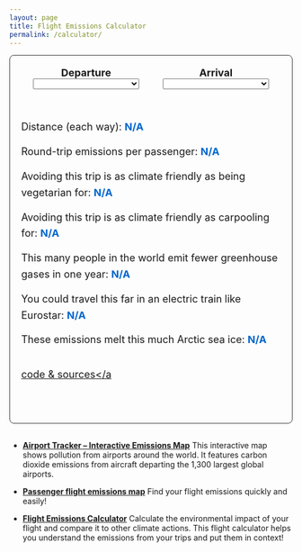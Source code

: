 ```yaml
---
layout: page
title: Flight Emissions Calculator
permalink: /calculator/
---
```


<link
  href="https://cdn.jsdelivr.net/npm/select2@4.0.13/dist/css/select2.min.css"
  rel="stylesheet"
/>
<script src="https://cdn.jsdelivr.net/npm/jquery@3.5.0/dist/jquery.min.js"></script>
<script src="https://cdn.jsdelivr.net/npm/select2@4.0.13/dist/js/select2.min.js"></script>

<script type="text/javascript">
  // TODO:
  // - Select round-trip or not
  // - Add more flights? (lower priority)
  // - Fix the flight emissions conversion factor
  // - Add sources
  // - Add example flights, most common routes
  // - Add percentage of carbon budget

  const MILES_PER_KM = 0.6213712;
  const POUNDS_PER_KG = 2.204623;
  const SQ_FT_PER_SQ_M = 10.76391;

  let data = null;
  let departure = null;
  let arrival = null;
  let ghgCdf = null;
  let initialized = false;

  let $departureSelect = null;
  let $arrivalSelect = null;

  function recompute() {
    if (departure === null || arrival === null) return;

    initialized = true;

    const earthRadius = 6378.137; // kilometers
    let dLat = ((arrival.lat - departure.lat) * Math.PI) / 180;
    let dLon = ((arrival.long - departure.long) * Math.PI) / 180;
    let a =
      Math.pow(Math.sin(dLat / 2), 2) +
      Math.pow(Math.sin(dLon / 2), 2) *
        Math.cos((departure.lat * Math.PI) / 180) *
        Math.cos((arrival.lat * Math.PI) / 180);
    let distance = 2 * earthRadius * Math.asin(Math.sqrt(a));

    $("#distance").text(
      (distance * MILES_PER_KM).toLocaleString(undefined, {
        maximumFractionDigits: 0,
      }) +
        " miles or " +
        distance.toLocaleString(undefined, { maximumFractionDigits: 0 }) +
        " km",
    );

    // 88g/km and 1.9x multplier is pretty consensus. Plus 8% for indirect flights and delays.
    const kgCo2PerKm = 0.088 * 1.9 * 1.08;
    let emissions = 2 * distance * kgCo2PerKm;
    $("#emissions").text(
      (emissions / 1000).toLocaleString(undefined, {
        maximumFractionDigits: 1,
      }) + " metric tons CO2 equivalent",
    );

    const vegReductionPerYear = 540.0; // kilograms
    let veg = emissions / vegReductionPerYear;
    $("#veg").text(
      veg.toLocaleString(undefined, { maximumFractionDigits: 1 }) + " years",
    );

    const carpoolReductionPerYear = 1017.0; // kilograms
    let carpool = emissions / carpoolReductionPerYear;
    $("#carpool").text(
      carpool.toLocaleString(undefined, { maximumFractionDigits: 1 }) +
        " years",
    );

    if (ghgCdf !== null) {
      let threshold = ghgCdf.find((e) => e[0] > emissions / 1000);
      let pop = threshold[1];
      if (pop < 1e9) {
        $("#pop").text(
          (pop / 1e6).toLocaleString(undefined, { maximumFractionDigits: 0 }) +
            " million",
        );
      } else {
        $("#pop").text(
          (pop / 1e9).toLocaleString(undefined, { maximumFractionDigits: 1 }) +
            " billion",
        );
      }
    }

    const iceFactor = 0.003; // 3 sq meters per ton of CO2
    let seaice = emissions * iceFactor;
    $("#seaice").text(
      (seaice * SQ_FT_PER_SQ_M).toLocaleString(undefined, {
        maximumFractionDigits: 1,
      }) +
        " square feet or " +
        seaice.toLocaleString(undefined, { maximumFractionDigits: 1 }) +
        " square meters",
    );

    const earthCircum = 40e3; // 40,000km
    const eurostarEmissions = 0.006; // kg per pkm (6 grams)
    let eurostarDist = emissions / eurostarEmissions;
    let timesAroundWorld = eurostarDist / earthCircum;
    $("#eurostar").text(
      timesAroundWorld.toLocaleString(undefined, { maximumFractionDigits: 1 }) +
        " times around the world",
    );
  }

  function setAirports(iata1, iata2) {
    let airport1 = data.find((e) => e.id === iata1);
    let airport2 = data.find((e) => e.id === iata2);
    $departureSelect
      .val(iata1)
      .trigger("change")
      .trigger({ type: "select2:select", params: { data: airport1 } });
    $arrivalSelect
      .val(iata2)
      .trigger("change")
      .trigger({ type: "select2:select", params: { data: airport2 } });
  }

  // Note: the name of this function is hardcoded into the JS file due to JSONP
  // Must use JSONP due to CORS and because Squarespace static assets get redirected
  // from flightfreeusa.org to squarespace.com, so we can't use for storing static assets.
  function jsonpCallback(d) {
    data = d;
    data.forEach((element) => {
      element.text = element.id + " - " + element.name;
    });

    $departureSelect = $("#departure");
    $arrivalSelect = $("#arrival");

    $departureSelect.select2({
      data: data,
      placeholder: "Departure Airport (e.g., SFO)",
    });

    $arrivalSelect.select2({
      data: data,
      placeholder: "Arrival Airport (e.g., JFK)",
    });

    $departureSelect.on("select2:select", function (e) {
      departure = e.params.data;
      recompute();
    });

    $arrivalSelect.on("select2:select", function (e) {
      arrival = e.params.data;
      recompute();
    });

    // Start with some defaults.
    setAirports("SFO", "JFK");
  }

  // Note: The name of this function is hardcoded in the JSONP
  function ghgCallback(d) {
    ghgCdf = d;
    // If we've already started computing, then refresh so that the GHG data shows up.
    if (initialized) recompute();
  }

  $(function () {
    $("#departure").select2({ placeholder: "Loading..." });
    $("#arrival").select2({ placeholder: "Loading..." });
    const url =
      "https://cdn.jsdelivr.net/gh/thenovices/flight-calculator/data/data-jsonp.js";
    $.getJSON(url + "?callback=?");
    const ghgUrl =
      "https://cdn.jsdelivr.net/gh/thenovices/flight-calculator/data/emissions-cdf-jsonp.js";
    $.getJSON(ghgUrl + "?callback=?");
  });
</script>

<style>
  #calculator {
    border: 1px solid #333;
    padding: 20px;
    font-size: 18px;
    display: flex;
    flex-direction: column;
    border-radius: 8px;
    background: rgba(255, 255, 255, 0.05);
    margin-bottom: 30px;
  }

  #airports {
    text-align: center;
    width: 100%;
    display: flex;
    margin-bottom: 20px;
  }

  #airports > * {
    width: 50%;
    padding: 0 10px;
  }

  @media (max-width: 600px) {
    #airports {
      flex-direction: column;
    }

    #airports > * {
      width: 100%;
      margin-top: 10px;
      padding: 0;
    }
  }

  #calculator ul {
    list-style: none;
    padding-left: 0;
  }

  #calculator li {
    margin-top: 15px;
    line-height: 1.6;
  }

  #calculator li span {
    font-weight: bold;
    color: #0066cc;
  }

  a.sources {
    align-self: flex-end;
    margin-top: 20px;
  }
</style>

<div id="calculator">
  <div id="airports">
    <div>
      <div><strong>Departure</strong></div>
      <select
        id="departure"
        class="airport-select"
        name="departure"
        style="width: 90%"
      >
        <option></option>
      </select>
    </div>
    <div>
      <div><strong>Arrival</strong></div>
      <select
        id="arrival"
        class="airport-select"
        name="arrival"
        style="width: 90%"
      >
        <option></option>
      </select>
    </div>
  </div>

  <ul>
    <li>Distance (each way): <span id="distance">N/A</span></li>
    <li>Round-trip emissions per passenger: <span id="emissions">N/A</span></li>
    <li>
      Avoiding this trip is as climate friendly as being vegetarian for:
      <span id="veg">N/A</span>
    </li>
    <li>
      Avoiding this trip is as climate friendly as carpooling for:
      <span id="carpool">N/A</span>
    </li>
    <li>
      This many people in the world emit fewer greenhouse gases in one year:
      <span id="pop">N/A</span>
    </li>
    <li>
      You could travel this far in an electric train like Eurostar:
      <span id="eurostar">N/A</span>
    </li>
    <li>
      These emissions melt this much Arctic sea ice:
      <span id="seaice">N/A</span>
    </li>
  </ul>

  <a class="sources" href="https://github.com/branliu0/flight-calculator"
    >code & sources</a
  >
</div>

- [**Airport Tracker – Interactive Emissions Map**](https://airporttracker.org) This interactive map shows pollution from airports around the world. It features carbon dioxide emissions from aircraft departing the 1,300 largest global airports.
  
- [**Passenger flight emissions map**](https://flightemissionmap.org/) Find your flight emissions quickly and easily!
  
- [**Flight Emissions Calculator**](/calculator/) Calculate the environmental impact of your flight and compare it to other climate actions. This flight calculator helps you understand the emissions from your trips and put them in context!


